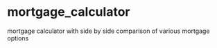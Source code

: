 mortgage_calculator
===================

mortgage calculator with side by side comparison of various mortgage options